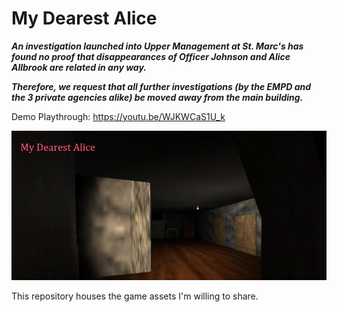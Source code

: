 # My Dearest Alice 


_**An investigation launched into Upper Management at St. Marc's has found no proof that disappearances of Officer Johnson and Alice Allbrook are related in any way.**_

_**Therefore, we request that all further investigations (by the EMPD and the 3 private agencies alike) be moved away from the main building.**_

Demo Playthrough: https://youtu.be/WJKWCaS1U_k
 
![My Dearest Alice](images/MDA.png)



This repository houses the game assets I'm willing to share.
